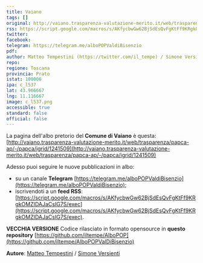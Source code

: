 ```yaml
---
title: Vaiano
tags: []
original: http://vaiano.trasparenza-valutazione-merito.it/web/trasparenza/papca-ap/-/papca/igrid/1241509
rss: https://script.google.com/macros/s/AKfycbwGw62BjSdEsQvFgKtFf9KRgkOMZIDAJaCsIG7S/exec
twitter: 
facebook: 
telegram: https://telegram.me/alboPOPValdiBisenzio
pdf: 
author: Matteo Tempestini (https://twitter.com/il_tempe) / Simone Versienti (https://www.facebook.com/simone.versienti)
repo: 
regione: Toscana
provincia: Prato
istat: 100006
ipa: c_l537
lat: 43.966667
lng: 11.116667
image: c_l537.png
accessible: true
standard: false
official: false
---
```


La pagina dell'albo pretorio del **Comune di Vaiano** è questa: [http://vaiano.trasparenza-valutazione-merito.it/web/trasparenza/papca-ap/-/papca/igrid/1241509](http://vaiano.trasparenza-valutazione-merito.it/web/trasparenza/papca-ap/-/papca/igrid/1241509)

Adesso puoi seguire le nuove pubblicazioni in albo:

* su un canale **Telegram** [https://telegram.me/alboPOPValdiBisenzio](https://telegram.me/alboPOPValdiBisenzio);
* iscrivendoti a un **feed RSS**: [https://script.google.com/macros/s/AKfycbwGw62BjSdEsQvFgKtFf9KRgkOMZIDAJaCsIG7S/exec](https://script.google.com/macros/s/AKfycbwGw62BjSdEsQvFgKtFf9KRgkOMZIDAJaCsIG7S/exec).

**VECCHIA VERSIONE**
Codice rilasciato in formato opensource in **questo repository** [https://github.com/iltempe/AlboPOP](https://github.com/iltempe/AlboPOPValDiBisenzio)

**Autore**: [Matteo Tempestini](https://twitter.com/il_tempe) / [Simone Versienti](https://www.facebook.com/simone.versienti)
